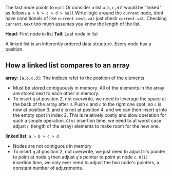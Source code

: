The last node points to `null`
Or consider a list `a,b,c,d` it would be "linked" as follows `a > b > c > d > null`
Write logic around the `current` node, dont have conditionals of like `current.next.val` just check `current.val`. Checking `current.next` too much assumes you know the length of the list.

**Head**: First node in list
**Tail**: Last node in list

A linked list is an inherently ordered data structure. Every node has a position.

## How a linked list compares to an array

**array**: `[a,b,c,d]`: The indices refer to the position of the elements

- Must be stored contiguously in memory. All of the elements in the array are stored next to each other in memory.
- To insert `q` at position 2, not overwrite, we need to leverage the space at the back of the array after `d`. Push `d` and `c` to the right one spot, so `c` is now at position 3, and `d` is not at position 4, and we can then insert `q` into the empty spot in index 2. This is relatively costly and slow operation for such a simple operation. `O(n)` insertion time, we need to at worst case adjust `n` (length of the array) elements to make room for the new one.

**linked list**: `a > b > c > d`

- Nodes are not contiguous in memory
- To insert `q` at position 2, not overwrite, we just need to adjust `b`'s pointer to point at node `q` then adjust `q`'s pointer to point at node `c`. `O(1)` insertion time, we only ever need to adjust the two node's pointers, a constant number of adjustments.
